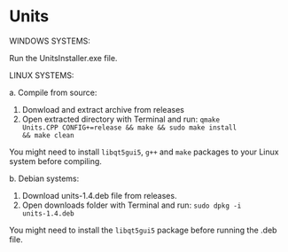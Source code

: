 # Units

WINDOWS SYSTEMS:

Run the UnitsInstaller.exe file.


LINUX SYSTEMS:

a. Compile from source:

1. Donwload and extract archive from releases
2. Open extracted directory with Terminal and run:
   <code>qmake Units.CPP CONFIG+=release && make && sudo make install && make clean</code>
   
You might need to install <code>libqt5gui5</code>, <code>g++</code> and <code>make</code> packages to your Linux system before compiling.


b. Debian systems:

1. Download units-1.4.deb file from releases.
2. Open downloads folder with Terminal and run:
<code>sudo dpkg -i units-1.4.deb</code>

You might need to install the <code>libqt5gui5</code> package before running the .deb file.

